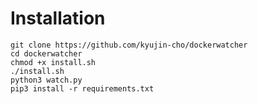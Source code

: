 # Installation
`git clone https://github.com/kyujin-cho/dockerwatcher`   
`cd dockerwatcher`   
`chmod +x install.sh`   
`./install.sh`   
`python3 watch.py`   
`pip3 install -r requirements.txt`   

